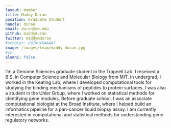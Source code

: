 ```yaml
---
layout: member
title: Maddy Duran
position: Graduate Student
handle: duran
email: duran@uw.edu
github: maddyduran
twitter: maddymduran
#scholar: Hg1mUxUAAAAJ
image: /images/team/maddy-duran.jpg
#cv: 
alumni: false
---
```


I’m a Genome Sciences graduate student in the Trapnell Lab. I received a B.S. in Computer Science and Molecular Biology from MIT. In undergrad, I worked in the Keating Lab, where I developed computational tools for studying the binding mechanisms of peptides to protein surfaces. I was also a student in the Uhler Group, where I worked on statistical methods for identifying gene modules. Before graduate school, I was an associate computational biologist at the Broad Institute, where I helped build an informatics pipeline for a pan-cancer liquid biopsy assay. I am currently interested in computational and statistical methods for understanding gene regulatory networks.